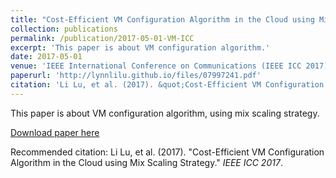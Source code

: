 ```yaml
---
title: "Cost-Efficient VM Configuration Algorithm in the Cloud using Mix Scaling Strategy"
collection: publications
permalink: /publication/2017-05-01-VM-ICC
excerpt: 'This paper is about VM configuration algorithm.'
date: 2017-05-01
venue: 'IEEE International Conference on Communications (IEEE ICC 2017)'
paperurl: 'http://lynnlilu.github.io/files/07997241.pdf'
citation: 'Li Lu, et al. (2017). &quot;Cost-Efficient VM Configuration Algorithm in the Cloud using Mix Scaling Strategy.&quot; <i>IEEE ICC 2017</i>.'
---
```

This paper is about VM configuration algorithm, using mix scaling strategy.

[Download paper here](http://lynnlilu.github.io/files/07997241.pdf)

Recommended citation: Li Lu, et al. (2017). "Cost-Efficient VM Configuration Algorithm in the Cloud using Mix Scaling Strategy." <i>IEEE ICC 2017</i>.
